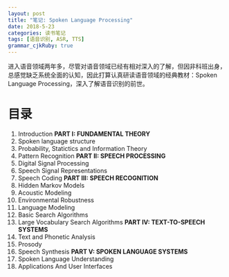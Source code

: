 ```yaml
---
layout: post
title: "笔记: Spoken Language Processing"
date: 2018-5-23
categories: 读书笔记
tags: [语音识别, ASR, TTS]
grammar_cjkRuby: true
---
```


进入语音领域两年多，尽管对语音领域已经有相对深入的了解，但因非科班出身，总感觉缺乏系统全面的认知，因此打算认真研读语音领域的经典教材：Spoken Language Processing，深入了解语音识别的前世。

# 目录
1. Introduction
**PART I: FUNDAMENTAL THEORY**
2. Spoken language structure
3. Probability, Statictics and Information Theory
4. Pattern Recognition
**PART II: SPEECH PROCESSING**
5. Digital Signal Processing
6. Speech Signal Representations
7. Speech Coding
**PART III: SPEECH RECOGNITION**
8. Hidden Markov Models
9. Acoustic Modeling
10. Environmental Robustness
11. Language Modeling
12. Basic Search Algorithms
13. Large Vocabulary Search Algorithms
**PART IV: TEXT-TO-SPEECH SYSTEMS**
14. Text and Phonetic Analysis
15. Prosody
16. Speech Synthesis
**PART V: SPOKEN LANGUAGE SYSTEMS**
17. Spoken Language Understanding
18. Applications And User Interfaces

